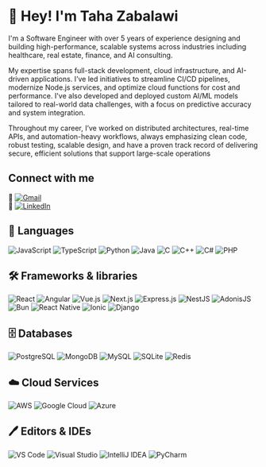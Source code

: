 # 👋 Hey! I'm Taha Zabalawi

I'm a Software Engineer with over 5 years of experience designing and building high-performance, scalable systems across industries including healthcare, real estate, finance, and AI consulting.

My expertise spans full-stack development, cloud infrastructure, and AI-driven applications. I’ve led initiatives to streamline CI/CD pipelines, modernize Node.js services, and optimize cloud functions for cost and performance. I've also developed and deployed custom AI/ML models tailored to real-world data challenges, with a focus on predictive accuracy and system integration.

Throughout my career, I’ve worked on distributed architectures, real-time APIs, and automation-heavy workflows, always emphasizing clean code, robust testing, scalable design, and have a proven track record of delivering secure, efficient solutions that support large-scale operations


## Connect with me 
📧 [![Gmail](https://img.shields.io/badge/Gmail-D14836?style=flat&logo=gmail&logoColor=white)](mailto:taha.zabalawi210@gmail.com)  
🔗 [![LinkedIn](https://img.shields.io/badge/LinkedIn-0077B5?style=flat&logo=linkedin&logoColor=white)](https://www.linkedin.com/in/tahaz2)


## 🧰 Languages 
![JavaScript](https://img.shields.io/badge/JavaScript-F7DF1E?style=flat&logo=javascript&logoColor=black)
![TypeScript](https://img.shields.io/badge/TypeScript-3178C6?style=flat&logo=typescript&logoColor=white)
![Python](https://img.shields.io/badge/Python-3776AB?style=flat&logo=python&logoColor=white)
![Java](https://img.shields.io/badge/Java-ED8B00?style=flat&logo=openjdk&logoColor=white)
![C](https://img.shields.io/badge/C-00599C?style=flat&logo=c&logoColor=white)
![C++](https://img.shields.io/badge/C++-00599C?style=flat&logo=c%2b%2b&logoColor=white)
![C#](https://img.shields.io/badge/C%23-239120?style=flat&logo=c-sharp&logoColor=white)
![PHP](https://img.shields.io/badge/PHP-777BB4?style=flat&logo=php&logoColor=white)

## 🛠️ Frameworks & libraries  
![React](https://img.shields.io/badge/React-20232A?style=flat&logo=react&logoColor=61DAFB)
![Angular](https://img.shields.io/badge/Angular-DD0031?style=flat&logo=angular&logoColor=white)
![Vue.js](https://img.shields.io/badge/Vue.js-35495E?style=flat&logo=vue.js&logoColor=4FC08D)
![Next.js](https://img.shields.io/badge/Next.js-000000?style=flat&logo=next.js&logoColor=white)
![Express.js](https://img.shields.io/badge/Express.js-404D59?style=flat&logo=express&logoColor=white)
![NestJS](https://img.shields.io/badge/NestJS-E0234E?style=flat&logo=nestjs&logoColor=white)
![AdonisJS](https://img.shields.io/badge/AdonisJS-220052?style=flat&logo=adonisjs&logoColor=white)
![Bun](https://img.shields.io/badge/Bun-000000?style=flat&logo=bun&logoColor=white)
![React Native](https://img.shields.io/badge/React_Native-20232A?style=flat&logo=react&logoColor=61DAFB)
![Ionic](https://img.shields.io/badge/Ionic-3880FF?style=flat&logo=ionic&logoColor=white)
![Django](https://img.shields.io/badge/Django-092E20?style=flat&logo=django&logoColor=white)

## 🗄️ Databases
![PostgreSQL](https://img.shields.io/badge/PostgreSQL-4169E1?style=flat&logo=postgresql&logoColor=white)
![MongoDB](https://img.shields.io/badge/MongoDB-47A248?style=flat&logo=mongodb&logoColor=white)
![MySQL](https://img.shields.io/badge/MySQL-4479A1?style=flat&logo=mysql&logoColor=white)
![SQLite](https://img.shields.io/badge/SQLite-003B57?style=flat&logo=sqlite&logoColor=white)
![Redis](https://img.shields.io/badge/Redis-DC382D?style=flat&logo=redis&logoColor=white)

## ☁️ Cloud Services
![AWS](https://img.shields.io/badge/AWS-232F3E?style=flat&logo=amazonaws&logoColor=white)
![Google Cloud](https://img.shields.io/badge/Google_Cloud-4285F4?style=flat&logo=googlecloud&logoColor=white)
![Azure](https://img.shields.io/badge/Azure-0078D4?style=flat&logo=microsoftazure&logoColor=white)

## 🖊️ Editors & IDEs
![VS Code](https://img.shields.io/badge/VS_Code-007ACC?style=flat&logo=visualstudiocode&logoColor=white)
![Visual Studio](https://img.shields.io/badge/Visual_Studio-5C2D91?style=flat&logo=visualstudio&logoColor=white)
![IntelliJ IDEA](https://img.shields.io/badge/IntelliJ_IDEA-000000?style=flat&logo=intellijidea&logoColor=white)
![PyCharm](https://img.shields.io/badge/PyCharm-000000?style=flat&logo=pycharm&logoColor=white)
